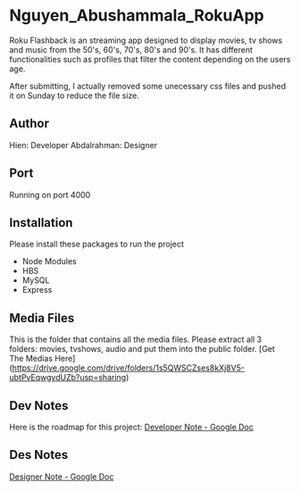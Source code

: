 # Nguyen_Abushammala_RokuApp

Roku Flashback is an streaming app designed to display movies, tv shows and music from the 50's, 60's, 70's, 80's and 90's. It has different functionalities such as profiles that filter the content depending on the users age.

After submitting, I actually removed some unecessary css files and pushed it on Sunday to reduce the file size.

## Author

Hien: Developer
Abdalrahman: Designer

## Port

Running on port 4000

## Installation
Please install these packages to run the project
- Node Modules 
- HBS
- MySQL
- Express

## Media Files
This is the folder that contains all the media files. Please extract all 3 folders: movies, tvshows, audio and put them into the public folder.
[Get The Medias Here] (https://drive.google.com/drive/folders/1s5QWSCZses8kXj8V5-ubtPvEqwgydUZb?usp=sharing)

## Dev Notes
Here is the roadmap for this project:
[Developer Note - Google Doc](https://docs.google.com/document/d/1oekK48vE3wDM-P5bCPLVEY_z-24lV-mxbX_fwF_90NQ/edit?usp=sharing)

## Des Notes
[Designer Note - Google Doc](https://docs.google.com/document/d/1R5b7_w3MiHAuMEkBoRvKxtx9iVO1UiUysOlxoLwK8ZI/edit?usp=sharing)
